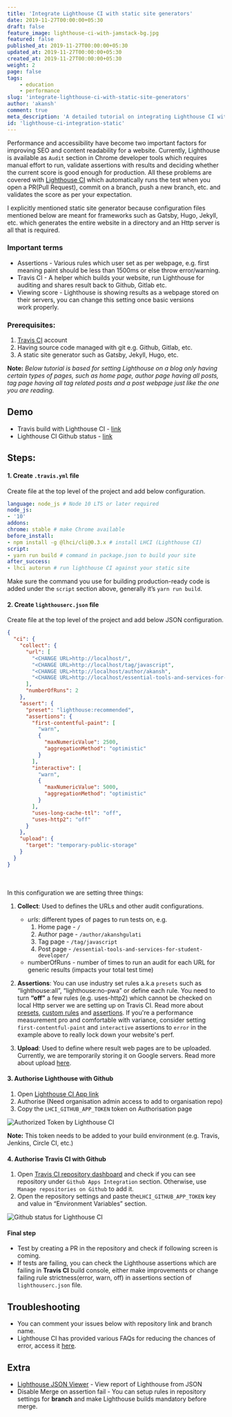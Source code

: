 ```yaml
---
title: 'Integrate Lighthouse CI with static site generators'
date: 2019-11-27T00:00:00+05:30
draft: false
feature_image: lighthouse-ci-with-jamstack-bg.jpg
featured: false
published_at: 2019-11-27T00:00:00+05:30
updated_at: 2019-11-27T00:00:00+05:30
created_at: 2019-11-27T00:00:00+05:30
weight: 2
page: false
tags: 
    - education
    - performance
slug: 'integrate-lighthouse-ci-with-static-site-generators'
author: 'akansh'
comment: true
meta_description: 'A detailed tutorial on integrating Lighthouse CI with static site generators like Gatsby, Jekyll, Hugo, etc. for checking website performance on every PR or code change.'
id: 'lighthouse-ci-integration-static'
---
```


Performance and accessibility have become two important factors for improving SEO and content readability for a website. Currently, Lighthouse is available as `Audit` section in Chrome developer tools which requires manual effort to run, validate assertions with results and deciding whether the current score is good enough for production. All these problems are covered with [Lighthouse CI](https://github.com/GoogleChrome/lighthouse-ci) which automatically runs the test when you open a PR(Pull Request), commit on a branch, push a new branch, etc. and validates the score as per your expectation.

I explicitly mentioned static site generator because configuration files mentioned below are meant for frameworks such as Gatsby, Hugo, Jekyll, etc. which generates the entire website in a directory and an Http server is all that is required. 

### Important terms

 - Assertions - Various rules which user set as per webpage, e.g. first
   meaning paint should be less than 1500ms or else throw error/warning.
 - Travis CI - A helper which builds your website, run Lighthouse for
   auditing and shares result back to Github, Gitlab etc.
 - Viewing score - Lighthouse is showing results as a webpage stored on
   their servers, you can change this setting once basic versions   
   work properly.
   
### Prerequisites:

1.  [Travis CI](https://travis-ci.com) account
2.  Having source code managed with git e.g. Github, Gitlab, etc.
3.  A static site generator such as Gatsby, Jekyll, Hugo, etc.

 
**Note:** 
*Below tutorial is based for setting Lighthouse on a blog only having certain types of pages, such as home page, author page having all
posts, tag page having all tag related posts and a post webpage just like the one you are reading.*


## Demo
- Travis build with Lighthouse CI - [link](https://travis-ci.com/akanshgulati/personal-blog-gatsby-markdown/builds/137460353)
- Lighthouse CI Github status - [link](https://storage.googleapis.com/lighthouse-infrastructure.appspot.com/reports/1574369668468-50602.report.html)

## Steps:

#### 1.  Create `.travis.yml` file

Create file at the top level of the project and add below configuration.

  ```yaml
  language: node_js # Node 10 LTS or later required  
node_js:  
 - '10'  
addons:  
  chrome: stable # make Chrome available  
before_install:  
 - npm install -g @lhci/cli@0.3.x # install LHCI (Lighthouse CI)  
script:  
 - yarn run build # command in package.json to build your site  
after_success:  
  - lhci autorun # run lighthouse CI against your static site
  ```

Make sure the command you use for building production-ready code is added under the `script` section above, generally it’s `yarn run build`.

  

#### 2. Create `lighthouserc.json` file

Create file at the top level of the project and add below JSON configuration.

```json
{
  "ci": {
    "collect": {
      "url": [
        "<CHANGE URL>http://localhost/",
        "<CHANGE URL>http://localhost/tag/javascript",
        "<CHANGE URL>http://localhost/author/akansh",
        "<CHANGE URL>http://localhost/essential-tools-and-services-for-student-developer/"
      ],
      "numberOfRuns": 2
    },
    "assert": {
      "preset": "lighthouse:recommended",
      "assertions": {
        "first-contentful-paint": [
          "warn",
          {
            "maxNumericValue": 2500,
            "aggregationMethod": "optimistic"
          }
        ],
        "interactive": [
          "warn",
          {
            "maxNumericValue": 5000,
            "aggregationMethod": "optimistic"
          }
        ],
        "uses-long-cache-ttl": "off",
        "uses-http2": "off"
      }
    },
    "upload": {
      "target": "temporary-public-storage"
    }
  }
}
```
<br/>
<br/>
In this configuration we are setting three things:

1. **Collect**: Used to defines the URLs and other audit configurations.
    - *urls*: different types of pages to run tests on, e.g.
        1. Home page - `/`
        2. Author page - `/author/akanshgulati`
        3. Tag page - `/tag/javascript`
        4. Post page - `/essential-tools-and-services-for-student-developer/`
    - numberOfRuns - number of times to run an audit for each URL for generic results (impacts your total test time)

2. **Assertions**: You can use industry set rules a.k.a `presets` such as “lighthouse:all”, “lighthouse:no-pwa” or define each rule. You need to turn **“off”** a few rules (e.g. uses-http2) which cannot be checked on local Http server we are setting up on Travis CI. Read more about [presets](https://github.com/GoogleChrome/lighthouse-ci/blob/master/docs/assertions.md#presets), [custom rules](https://github.com/GoogleChrome/lighthouse/blob/v5.5.0/lighthouse-core/config/default-config.js#L375-L407) and [assertions](https://github.com/GoogleChrome/lighthouse-ci/blob/master/docs/assertions.md). If you're a performance measurement pro and comfortable with variance, consider setting `first-contentful-paint` and `interactive` assertions to `error` in the example above to really lock down your website's perf.
3.  **Upload**: Used to define where result web pages are to be uploaded. Currently, we are temporarily storing it on Google servers. Read more about upload [here](https://github.com/GoogleChrome/lighthouse-ci/blob/master/docs/getting-started.md#the-lighthouse-ci-server).

  

#### 3. Authorise Lighthouse with Github
1. Open [Lighthouse CI App link](https://github.com/apps/lighthouse-ci)
2. Authorise (Need organisation admin access to add to organisation repo)
3. Copy the `LHCI_GITHUB_APP_TOKEN` token on Authorisation page

![Authorized Token by Lighthouse CI](authorized-token-lighthouse-ci.png)

**Note:** This token needs to be added to your build environment (e.g. Travis, Jenkins, Circle CI, etc.)

#### 4. Authorise Travis CI with Github

1. Open [Travis CI repository dashboard](https://travis-ci.com/account/repositories) and check if you can see repository under `Github Apps Integration` section. Otherwise, use `Manage repositories on Github` to add it.
2. Open the repository settings and paste the`LHCI_GITHUB_APP_TOKEN` key and value in “Environment Variables” section.

![Github status for Lighthouse CI](github-status-for-lighthouse-ci.png)

#### Final step 
- Test by creating a PR in the repository and check if following screen is coming.
- If tests are failing, you can check the Lighthouse assertions which are failing in **Travis CI** build console, either make improvements or change failing rule strictness(error, warn, off) in assertions section of `lighthouserc.json` file. 

## Troubleshooting
- You can comment your issues below with repository link and branch name.
- Lighthouse CI has provided various FAQs for reducing the chances of error, access it [here](https://github.com/GoogleChrome/lighthouse-ci/blob/master/docs/troubleshooting.md).  

## Extra
- [Lighthouse JSON Viewer](https://googlechrome.github.io/lighthouse/viewer/ ) - View report of Lighthouse from JSON
- Disable Merge on assertion fail - You can setup rules in repository settings for **branch** and make Lighthouse builds mandatory before merge. 
